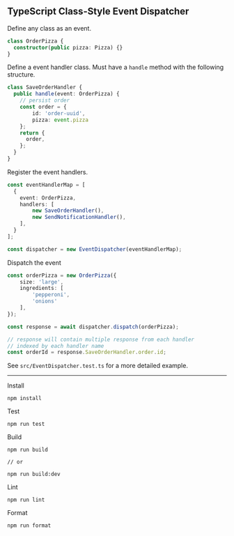
## TypeScript Class-Style Event Dispatcher

Define any class as an event.

```ts
class OrderPizza {
  constructor(public pizza: Pizza) {}
}
```

Define a event handler class. Must have a `handle` method with the following structure.

```ts
class SaveOrderHandler {
  public handle(event: OrderPizza) {
    // persist order
    const order = {
        id: 'order-uuid',
        pizza: event.pizza
    };
    return {
      order,
    };
  }
}
```

Register the event handlers.

```ts
const eventHandlerMap = [
  {
    event: OrderPizza,
    handlers: [
        new SaveOrderHandler(), 
        new SendNotificationHandler(),
    ],
  }
];

const dispatcher = new EventDispatcher(eventHandlerMap);
```

Dispatch the event

```ts
const orderPizza = new OrderPizza({
    size: 'large',
    ingredients: [
        'pepperoni', 
        'onions'
    ],
});

const response = await dispatcher.dispatch(orderPizza);

// response will contain multiple response from each handler
// indexed by each handler name
const orderId = response.SaveOrderHandler.order.id;
```

See `src/EventDispatcher.test.ts` for a more detailed example.

-------

Install
```
npm install
```

Test

```
npm run test
```

Build
```
npm run build

// or

npm run build:dev
```

Lint
```
npm run lint
```

Format
```
npm run format
```
